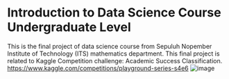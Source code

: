 # Introduction to Data Science Course Undergraduate Level
This is the final project of data science course from Sepuluh Nopember Institute of Technology (ITS) mathematics department. This final project is related to Kaggle Competition challenge: Academic Success Classification.
https://www.kaggle.com/competitions/playground-series-s4e6
![image](https://github.com/user-attachments/assets/b1ef437b-5477-4d1f-94ea-b6a9b3063765)

